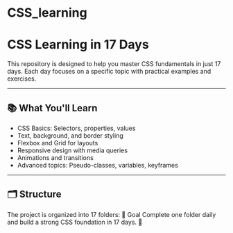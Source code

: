 # CSS_learning
# CSS Learning in 17 Days

This repository is designed to help you master CSS fundamentals in just 17 days. Each day focuses on a specific topic with practical examples and exercises.

---

## 📚 What You'll Learn
- CSS Basics: Selectors, properties, values
- Text, background, and border styling
- Flexbox and Grid for layouts
- Responsive design with media queries
- Animations and transitions
- Advanced topics: Pseudo-classes, variables, keyframes

---

## 🗂️ Structure
The project is organized into 17 folders:
🎯 Goal
Complete one folder daily and build a strong CSS foundation in 17 days. 🚀


